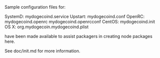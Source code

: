 Sample configuration files for:

SystemD: mydogecoind.service
Upstart: mydogecoind.conf
OpenRC:  mydogecoind.openrc
         mydogecoind.openrcconf
CentOS:  mydogecoind.init
OS X:    org.mydogecoin.mydogecoind.plist

have been made available to assist packagers in creating node packages here.

See doc/init.md for more information.

